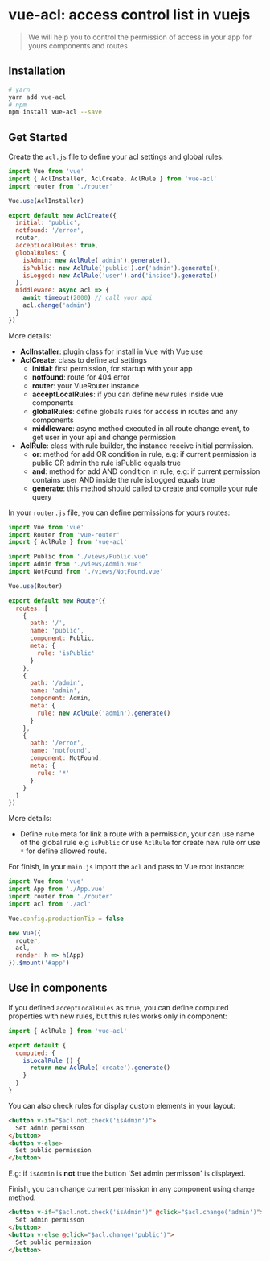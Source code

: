 # vue-acl: access control list in vuejs

> We will help you to control the permission of access in your app for yours components and routes 

## Installation

```bash
# yarn
yarn add vue-acl
# npm
npm install vue-acl --save
```

## Get Started

Create the `acl.js` file to define your acl settings and global rules:

```javascript
import Vue from 'vue'
import { AclInstaller, AclCreate, AclRule } from 'vue-acl'
import router from './router'

Vue.use(AclInstaller)

export default new AclCreate({
  initial: 'public',
  notfound: '/error',
  router,
  acceptLocalRules: true,
  globalRules: {
    isAdmin: new AclRule('admin').generate(),
    isPublic: new AclRule('public').or('admin').generate(),
    isLogged: new AclRule('user').and('inside').generate()
  },
  middleware: async acl => {
    await timeout(2000) // call your api
    acl.change('admin')
  }
})
```

More details:

- **AclInstaller**: plugin class for install in Vue with Vue.use
- **AclCreate**: class to define acl settings
  - **initial**: first permission, for startup with your app
  - **notfound**: route for 404 error
  - **router**: your VueRouter instance
  - **acceptLocalRules**: if you can define new rules inside vue components
  - **globalRules**: define globals rules for access in routes and any components
  - **middleware**: async method executed in all route change event, to get user in your api and change permission
- **AclRule**: class with rule builder, the instance receive initial permission.
  - **or**: method for add OR condition in rule, e.g: if current permission is public OR admin the rule isPublic equals true
  - **and**: method for add AND condition in rule, e.g: if current permission contains user AND inside the rule isLogged equals true
  - **generate**: this method should called to create and compile your rule query

In your `router.js` file, you can define permissions for yours routes:

```javascript
import Vue from 'vue'
import Router from 'vue-router'
import { AclRule } from 'vue-acl'

import Public from './views/Public.vue'
import Admin from './views/Admin.vue'
import NotFound from './views/NotFound.vue'

Vue.use(Router)

export default new Router({
  routes: [
    {
      path: '/',
      name: 'public',
      component: Public,
      meta: {
        rule: 'isPublic'
      }
    },
    {
      path: '/admin',
      name: 'admin',
      component: Admin,
      meta: {
        rule: new AclRule('admin').generate()
      }
    },
    {
      path: '/error',
      name: 'notfound',
      component: NotFound,
      meta: {
        rule: '*'
      }
    }
  ]
})
```

More details:
- Define `rule` meta for link a route with a permission, your can use name of the global rule e.g `isPublic` or use `AclRule` for create new rule orr use `*` for define allowed route.

For finish, in your `main.js` import the `acl` and pass to Vue root instance:

```javascript
import Vue from 'vue'
import App from './App.vue'
import router from './router'
import acl from './acl'

Vue.config.productionTip = false

new Vue({
  router,
  acl,
  render: h => h(App)
}).$mount('#app')
```

## Use in components

If you defined `acceptLocalRules` as `true`, you can define computed properties with new rules, but this rules works only in component:

```javascript
import { AclRule } from 'vue-acl'

export default {
  computed: {
    isLocalRule () {
      return new AclRule('create').generate()
    }
  }
}
```

You can also check rules for display custom elements in your layout:

```html
<button v-if="$acl.not.check('isAdmin')">
  Set admin permisson
</button>
<button v-else>
  Set public permission
</button>
```

E.g: if `isAdmin` is **not** true the button 'Set admin permisson' is displayed.

Finish, you can change current permission in any component using `change` method:

```html
<button v-if="$acl.not.check('isAdmin')" @click="$acl.change('admin')">
  Set admin permisson
</button>
<button v-else @click="$acl.change('public')">
  Set public permission
</button>
```